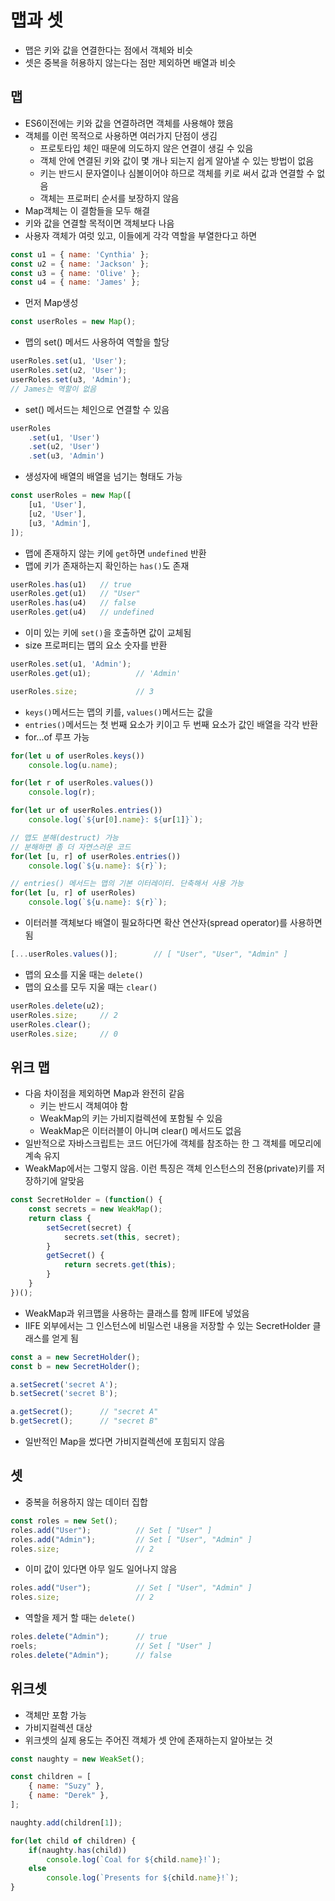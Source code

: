 # 맵과 셋
- 맵은 키와 값을 연결한다는 점에서 객체와 비슷
- 셋은 중복을 허용하지 않는다는 점만 제외하면 배열과 비슷
  
## 맵
- ES6이전에는 키와 값을 연결하려면 객체를 사용해야 했음
- 객체를 이런 목적으로 사용하면 여러가지 단점이 생김
    - 프로토타입 체인 때문에 의도하지 않은 연결이 생길 수 있음
    - 객체 안에 연결된 키와 값이 몇 개나 되는지 쉽게 알아낼 수 있는 방법이 없음
    - 키는 반드시 문자열이나 심볼이어야 하므로 객체를 키로 써서 값과 연결할 수 없음
    - 객체는 프로퍼티 순서를 보장하지 않음
- Map객체는 이 결함들을 모두 해결
- 키와 값을 연결할 목적이면 객체보다 나음
- 사용자 객체가 여럿 있고, 이들에게 각각 역할을 부열한다고 하면
```javascript
const u1 = { name: 'Cynthia' };
const u2 = { name: 'Jackson' };
const u3 = { name: 'Olive' };
const u4 = { name: 'James' };
```
- 먼저 Map생성
```javascript
const userRoles = new Map();
```
- 맵의 set() 메서드 사용하여 역할을 할당
```javascript
userRoles.set(u1, 'User');
userRoles.set(u2, 'User');
userRoles.set(u3, 'Admin');
// James는 역할이 없음
```
- set() 메서드는 체인으로 연결할 수 있음
```javascript
userRoles
    .set(u1, 'User')
    .set(u2, 'User')
    .set(u3, 'Admin')
```
- 생성자에 배열의 배열을 넘기는 형태도 가능
```javascript
const userRoles = new Map([
    [u1, 'User'],
    [u2, 'User'],
    [u3, 'Admin'],
]);
```
- 맵에 존재하지 않는 키에 `get`하면 `undefined` 반환
- 맵에 키가 존재하는지 확인하는 `has()`도 존재
```javascript
userRoles.has(u1)   // true
userRoles.get(u1)   // "User"
userRoles.has(u4)   // false
userRoles.get(u4)   // undefined
```
- 이미 있는 키에 `set()`을 호출하면 값이 교체됨
- size 프로퍼티는 맵의 요소 숫자를 반환
```javascript
userRoles.set(u1, 'Admin');
userRoles.get(u1);          // 'Admin'

userRoles.size;             // 3
```
- `keys()`메서드는 맵의 키를, `values()`메서드는 값을
- `entries()`메서드는 첫 번째 요소가 키이고 두 번째 요소가 값인 배열을 각각 반환
- for...of 루프 가능
```javascript
for(let u of userRoles.keys())
    console.log(u.name);

for(let r of userRoles.values())
    console.log(r);

for(let ur of userRoles.entries())
    console.log(`${ur[0].name}: ${ur[1]}`);

// 맵도 분해(destruct) 가능
// 분해하면 좀 더 자연스러운 코드
for(let [u, r] of userRoles.entries())
    console.log(`${u.name}: ${r}`);

// entries() 메서드는 맵의 기본 이터레이터. 단축해서 사용 가능
for(let [u, r] of userRoles)
    console.log(`${u.name}: ${r}`);
```
- 이터러블 객체보다 배열이 필요하다면 확산 연산자(spread operator)를 사용하면 됨
```javascript
[...userRoles.values()];        // [ "User", "User", "Admin" ]
```
- 맵의 요소를 지울 때는 `delete()`
- 맵의 요소를 모두 지울 때는 `clear()`
```javascript
userRoles.delete(u2);
userRoles.size;     // 2
userRoles.clear();
userRoles.size;     // 0
```

## 위크 맵
- 다음 차이점을 제외하면 Map과 완전히 같음
    - 키는 반드시 객체여야 함
    - WeakMap의 키는 가비지컬렉션에 포함될 수 있음
    - WeakMap은 이터러블이 아니며 clear() 메서드도 없음
- 일반적으로 자바스크립트는 코드 어딘가에 객체를 참조하는 한 그 객체를 메모리에 계속 유지
- WeakMap에서는 그렇지 않음. 이런 특징은 객체 인스턴스의 전용(private)키를 저장하기에 알맞음
```javascript
const SecretHolder = (function() {
    const secrets = new WeakMap();
    return class {
        setSecret(secret) {
            secrets.set(this, secret);
        }
        getSecret() {
            return secrets.get(this);
        }
    }
})();
```
- WeakMap과 위크맵을 사용하는 클래스를 함께 IIFE에 넣었음
- IIFE 외부에서는 그 인스턴스에 비밀스런 내용을 저장할 수 있는 SecretHolder 클래스를 얻게 됨
```javascript
const a = new SecretHolder();
const b = new SecretHolder();

a.setSecret('secret A');
b.setSecret('secret B');

a.getSecret();      // "secret A"
b.getSecret();      // "secret B"
```
- 일반적인 Map을 썼다면 가비지컬렉션에 포힘되지 않음

## 셋
- 중복을 허용하지 않는 데이터 집합
```javascript
const roles = new Set();
roles.add("User");          // Set [ "User" ]
roles.add("Admin");         // Set [ "User", "Admin" ]
roles.size;                 // 2
```
- 이미 값이 있다면 아무 일도 일어나지 않음
```javascript
roles.add("User");          // Set [ "User", "Admin" ]
roles.size;                 // 2
```
- 역할을 제거 할 때는 `delete()`
```javascript
roles.delete("Admin");      // true
roels;                      // Set [ "User" ]
roles.delete("Admin");      // false
```

## 위크셋
- 객체만 포함 가능
- 가비지컬렉션 대상
- 위크셋의 실제 용도는 주어진 객체가 셋 안에 존재하는지 알아보는 것
```javascript
const naughty = new WeakSet();

const children = [
    { name: "Suzy" },
    { name: "Derek" },
];

naughty.add(children[1]);

for(let child of children) {
    if(naughty.has(child))
        console.log(`Coal for ${child.name}!`);
    else
        console.log(`Presents for ${child.name}!`);
}
```
